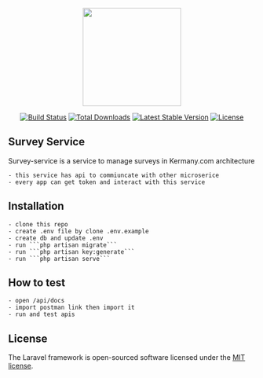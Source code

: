 <p align="center"><a href="https://laravel.com" target="_blank"><img src="https://raw.githubusercontent.com/laravel/art/master/logo-lockup/5%20SVG/2%20CMYK/1%20Full%20Color/laravel-logolockup-cmyk-red.svg" width="200"></a></p>

<p align="center">
<a href="https://travis-ci.org/laravel/framework"><img src="https://travis-ci.org/laravel/framework.svg" alt="Build Status"></a>
<a href="https://packagist.org/packages/laravel/framework"><img src="https://img.shields.io/packagist/dt/laravel/framework" alt="Total Downloads"></a>
<a href="https://packagist.org/packages/laravel/framework"><img src="https://img.shields.io/packagist/v/laravel/framework" alt="Latest Stable Version"></a>
<a href="https://packagist.org/packages/laravel/framework"><img src="https://img.shields.io/packagist/l/laravel/framework" alt="License"></a>
</p>

## Survey Service

Survey-service is a service to manage surveys in Kermany.com architecture

    - this service has api to commiuncate with other microserice
    - every app can get token and interact with this service

## Installation

    - clone this repo
    - create .env file by clone .env.example
    - create db and update .env
    - run ```php artisan migrate```
    - run ```php artisan key:generate```
    - run ```php artisan serve```

## How to test

    - open /api/docs 
    - import postman link then import it
    - run and test apis

## License

The Laravel framework is open-sourced software licensed under the [MIT license](https://opensource.org/licenses/MIT).
